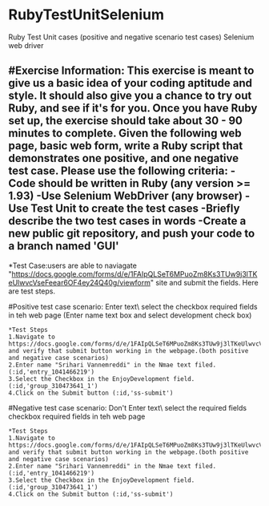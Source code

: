 # RubyTestUnitSelenium
Ruby Test Unit cases (positive and negative scenario test cases) Selenium web driver

#Exercise Information:
This exercise is meant to give us a basic idea of your coding aptitude and style. It should also give you a chance to try out Ruby, and see if it's for you. Once you have Ruby set up, the exercise should take about 30 - 90 minutes to complete. Given the following web page, basic web form, write a Ruby script that demonstrates one positive, and one negative test case. Please use the following criteria:
-Code should be written in Ruby (any version >= 1.93)
-Use Selenium WebDriver (any browser)
-Use Test Unit to create the test cases
-Briefly describe the two test cases in words
-Create a new public git repository, and push your code to a branch named 'GUI'
--------------------------------------------------------------------------------------------------------------------------------

*Test Case:users are able to naviagate "https://docs.google.com/forms/d/e/1FAIpQLSeT6MPuoZm8Ks3TUw9j3lTKeUlwvcVseFeear6OF4ey24Q40g/viewform" site and submit the fields. Here are test steps.

#Positive test case scenario: Enter text\ select the checkbox required fields in teh web page (Enter name text box and select development check box)

    *Test Steps
    1.Navigate to https://docs.google.com/forms/d/e/1FAIpQLSeT6MPuoZm8Ks3TUw9j3lTKeUlwvcVseFeear6OF4ey24Q40g/viewform and verify that submit button working in the webpage.(both positive and negative case scenarios)
    2.Enter name "Srihari Vannemreddi" in the Nmae text filed. (:id,'entry_1041466219')
    3.Select the Checkbox in the EnjoyDevelopment field.(:id,'group_310473641_1')
    4.Click on the Submit button (:id,'ss-submit')

#Negative test case scenario: Don't Enter text\ select the required fields checkbox required fields in teh web page

    *Test Steps
    1.Navigate to https://docs.google.com/forms/d/e/1FAIpQLSeT6MPuoZm8Ks3TUw9j3lTKeUlwvcVseFeear6OF4ey24Q40g/viewform and verify that submit button working in the webpage.(both positive and negative case scenarios)
    2.Enter name "Srihari Vannemreddi" in the Nmae text filed. (:id,'entry_1041466219')
    3.Select the Checkbox in the EnjoyDevelopment field.(:id,'group_310473641_1')
    4.Click on the Submit button (:id,'ss-submit')
